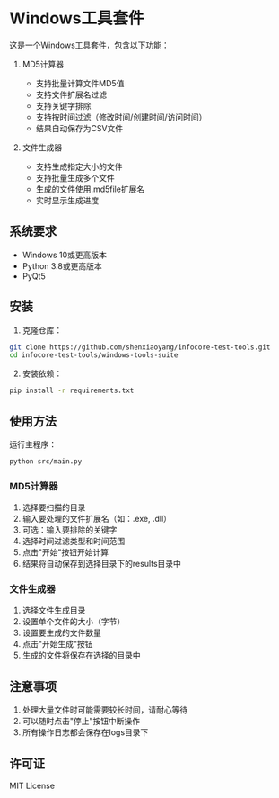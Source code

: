 # Windows工具套件

这是一个Windows工具套件，包含以下功能：

1. MD5计算器
   - 支持批量计算文件MD5值
   - 支持文件扩展名过滤
   - 支持关键字排除
   - 支持按时间过滤（修改时间/创建时间/访问时间）
   - 结果自动保存为CSV文件

2. 文件生成器
   - 支持生成指定大小的文件
   - 支持批量生成多个文件
   - 生成的文件使用.md5file扩展名
   - 实时显示生成进度

## 系统要求

- Windows 10或更高版本
- Python 3.8或更高版本
- PyQt5

## 安装

1. 克隆仓库：
```bash
git clone https://github.com/shenxiaoyang/infocore-test-tools.git
cd infocore-test-tools/windows-tools-suite
```

2. 安装依赖：
```bash
pip install -r requirements.txt
```

## 使用方法

运行主程序：
```bash
python src/main.py
```

### MD5计算器

1. 选择要扫描的目录
2. 输入要处理的文件扩展名（如：.exe, .dll）
3. 可选：输入要排除的关键字
4. 选择时间过滤类型和时间范围
5. 点击"开始"按钮开始计算
6. 结果将自动保存到选择目录下的results目录中

### 文件生成器

1. 选择文件生成目录
2. 设置单个文件的大小（字节）
3. 设置要生成的文件数量
4. 点击"开始生成"按钮
5. 生成的文件将保存在选择的目录中

## 注意事项

1. 处理大量文件时可能需要较长时间，请耐心等待
2. 可以随时点击"停止"按钮中断操作
3. 所有操作日志都会保存在logs目录下

## 许可证

MIT License